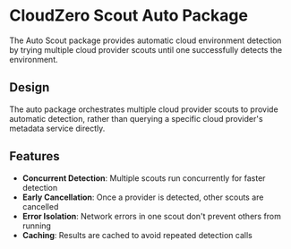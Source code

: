 # CloudZero Scout Auto Package

The Auto Scout package provides automatic cloud environment detection by trying multiple cloud provider scouts until one successfully detects the environment.

## Design

The auto package orchestrates multiple cloud provider scouts to provide automatic detection, rather than querying a specific cloud provider's metadata service directly.

## Features

- **Concurrent Detection**: Multiple scouts run concurrently for faster detection
- **Early Cancellation**: Once a provider is detected, other scouts are cancelled
- **Error Isolation**: Network errors in one scout don't prevent others from running
- **Caching**: Results are cached to avoid repeated detection calls
